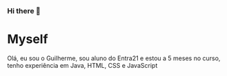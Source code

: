 ### Hi there 👋




<h1> Myself </h1>

Olá, eu sou o Guilherme, sou aluno do Entra21 e estou a 5 meses no curso, tenho experiência em Java, HTML, CSS e JavaScript



